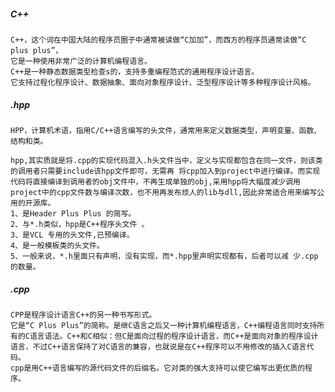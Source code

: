 ##### C++
    C++，这个词在中国大陆的程序员圈子中通常被读做“C加加”，而西方的程序员通常读做“C plus plus”，
    它是一种使用非常广泛的计算机编程语言。
    C++是一种静态数据类型检查s的，支持多重编程范式的通用程序设计语言。
    它支持过程化程序设计、数据抽象、面向对象程序设计、泛型程序设计等多种程序设计风格。

##### .hpp
    HPP，计算机术语，指用C/C++语言编写的头文件，通常用来定义数据类型，声明变量、函数、结构和类。

    hpp,其实质就是将.cpp的实现代码混入.h头文件当中，定义与实现都包含在同一文件，则该类的调用者只需要include该hpp文件即可，无需再 将cpp加入到project中进行编译。而实现代码将直接编译到调用者的obj文件中，不再生成单独的obj,采用hpp将大幅度减少调用 project中的cpp文件数与编译次数，也不用再发布烦人的lib与dll,因此非常适合用来编写公用的开源库。
    1、是Header Plus Plus 的简写。
    2、与*.h类似，hpp是C++程序头文件 。
    3、是VCL 专用的头文件,已预编译。
    4、是一般模板类的头文件。
    5、一般来说，*.h里面只有声明，没有实现，而*.hpp里声明实现都有，后者可以减 少.cpp的数量。
    
#####     .cpp
    CPP是程序设计语言C++的另一种书写形式。
    它是“C Plus Plus”的简称。是继C语言之后又一种计算机编程语言，C++编程语言同时支持所有的C语言语法。C++和C相似：但C是面向过程的程序设计语言，而C++是面向对象的程序设计语言，不过C++语言保持了对C语言的兼容，也就说是在C++程序可以不用修改的插入C语言代码。
    cpp是用C++语言编写的源代码文件的后缀名。它对类的强大支持可以使它编写出更优质的程序。